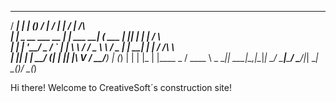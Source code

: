    _____                _   _            _____        __ _      _____              
  / ____|              | | (_)          / ____|      / _| |    / ____|     /\      
 | |     _ __ ___  __ _| |_ ___   _____| (___   ___ | |_| |_  | |         /  \     
 | |    | '__/ _ \/ _` | __| \ \ / / _ \\___ \ / _ \|  _| __| | |        / /\ \    
 | |____| | |  __/ (_| | |_| |\ V /  __/____) | (_) | | | |_  | |____ _ / ____ \ _ 
  \_____|_|  \___|\__,_|\__|_| \_/ \___|_____/ \___/|_|  \__|  \_____(_)_/    \_(_)
  
  
                                                                                   


Hi there! Welcome to CreativeSoft´s construction site!